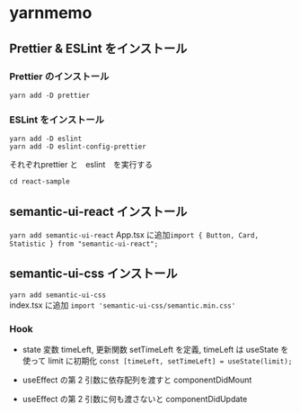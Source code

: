 # yarnmemo

## Prettier & ESLint をインストール

### Prettier のインストール

`yarn add -D prettier`

### ESLint をインストール

`yarn add -D eslint`  
`yarn add -D eslint-config-prettier`  
<!-- `yarn add -D eslint-plugin-prettier`非推奨になったぽいのでいらない -->
それぞれprettier と　eslint　を実行する

`cd react-sample`

## semantic-ui-react インストール

`yarn add semantic-ui-react`
App.tsx に追加`import { Button, Card, Statistic } from "semantic-ui-react";`

## semantic-ui-css インストール

`yarn add semantic-ui-css`  
index.tsx に追加 `import 'semantic-ui-css/semantic.min.css'`

### Hook

- state 変数 timeLeft, 更新関数 setTimeLeft を定義, timeLeft は useState を使って limit に初期化
  `const [timeLeft, setTimeLeft] = useState(limit);`

- useEffect の第 2 引数に依存配列を渡すと componentDidMount
- useEffect の第 2 引数に何も渡さないと componentDidUpdate
